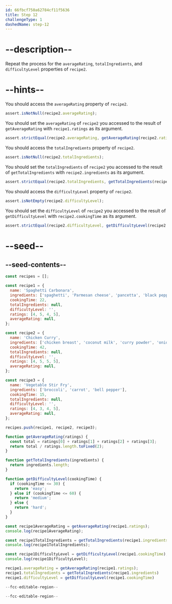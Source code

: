 ```yaml
---
id: 66fbcf750a62784cf11f5636
title: Step 12
challengeType: 1
dashedName: step-12
---
```


# --description--

Repeat the process for the `averageRating`, `totalIngredients`, and `difficultyLevel` properties of `recipe2`.

# --hints--

You should access the `averageRating` property of `recipe2`.

```js
assert.isNotNull(recipe2.averageRating);
```

You should set the `averageRating` of `recipe2` you accessed to the result of `getAverageRating` with `recipe1.ratings` as its argument.

```js
assert.strictEqual(recipe2.averageRating, getAverageRating(recipe2.ratings));
```

You should access the `totalIngredients` property of `recipe2`.

```js
assert.isNotNull(recipe2.totalIngredients);
```

You should set the `totalIngredients` of `recipe2` you accessed to the result of `getTotalIngredients` with `recipe2.ingredients` as its argument.

```js
assert.strictEqual(recipe2.totalIngredients, getTotalIngredients(recipe2.ingredients));
```

You should access the `difficultyLevel` property of `recipe2`.

```js
assert.isNotEmpty(recipe2.difficultyLevel);
```

You should set the `difficultyLevel` of `recipe2` you accessed to the result of `getDifficultyLevel` with `recipe2.cookingTime` as its argument.

```js
assert.strictEqual(recipe2.difficultyLevel, getDifficultyLevel(recipe2.cookingTime));
```

# --seed--

## --seed-contents--

```js
const recipes = [];

const recipe1 = {
  name: 'Spaghetti Carbonara',
  ingredients: ['spaghetti', 'Parmesan cheese', 'pancetta', 'black pepper'],
  cookingTime: 22,
  totalIngredients: null,
  difficultyLevel: '',
  ratings: [4, 5, 4, 5],
  averageRating: null,
};

const recipe2 = {
  name: 'Chicken Curry',
  ingredients: ['chicken breast', 'coconut milk', 'curry powder', 'onion', 'garlic'],
  cookingTime: 42,
  totalIngredients: null,
  difficultyLevel: '',
  ratings: [4, 5, 5, 5],
  averageRating: null,
};

const recipe3 = {
  name: 'Vegetable Stir Fry',
  ingredients: ['broccoli', 'carrot', 'bell pepper'],
  cookingTime: 15,
  totalIngredients: null,
  difficultyLevel: '',
  ratings: [4, 3, 4, 5],
  averageRating: null,
};

recipes.push(recipe1, recipe2, recipe3);

function getAverageRating(ratings) {
  const total = ratings[0] + ratings[1] + ratings[2] + ratings[3];
  return total / ratings.length.toFixed(2);
}

function getTotalIngredients(ingredients) {
  return ingredients.length;
}

function getDifficultyLevel(cookingTime) {
  if (cookingTime <= 30) {
    return 'easy';
  } else if (cookingTime <= 60) {
    return 'medium';
  } else {
    return 'hard';
  }
}

const recipe1AverageRating = getAverageRating(recipe1.ratings);
console.log(recipe1AverageRating);

const recipe1TotalIngredients = getTotalIngredients(recipe1.ingredients);
console.log(recipe1TotalIngredients);

const recipe1DifficultyLevel = getDifficultyLevel(recipe1.cookingTime);
console.log(recipe1DifficultyLevel);

recipe1.averageRating = getAverageRating(recipe1.ratings);
recipe1.totalIngredients = getTotalIngredients(recipe1.ingredients)
recipe1.difficultyLevel = getDifficultyLevel(recipe1.cookingTime)

--fcc-editable-region--

--fcc-editable-region--
```

